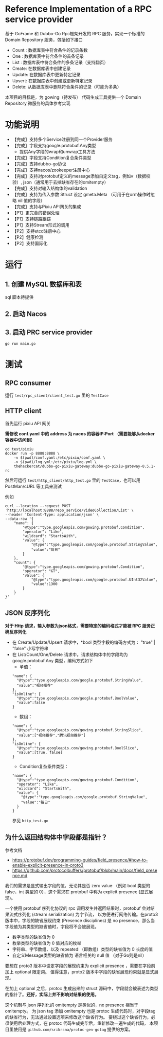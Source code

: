 # Reference Implementation of a RPC service provider

基于 GoFrame 和 Dubbo-Go Rpc框架开发的 RPC 服务，实现一个标准的 Domain Repository 服务，包括如下接口
- Count : 数据库表中符合条件的记录条数
- One   : 数据库表中符合条件的首条记录
- List  : 数据库表中符合条件的多条记录（支持翻页）
- Create: 在数据库表中创建记录
- Update: 在数据库表中更新特定记录
- Upsert: 在数据库表中创建或更新特定记录
- Delete: 从数据库表中删除符合条件的记录（可能为多条）

本项目的目标是，为 gowing（待发布） 代码生成工具提供一个 Domain Repository 微服务的具体参考实现

# 功能说明
- 【完成】支持多个Service注册到同一个Provider服务
- 【完成】字段支持google.protobuf.Any类型
    - 提供Any字段的wrap和unwrap工具方法
- 【完成】字段支持Condition复合条件类型
- 【完成】支持dubbo-go协议
- 【完成】支持nacos/zookeeper注册中心
- 【完成】支持对protobuf定义的message添加自定义tag，例如v（数据校验）, json（通常用于去掉缺省存在的omitempty）
- 【完成】支持对输入结构体的validation
- 【完成】支持为传入参数 Struct 设定 gmeta.Meta （可用于在orm操作时忽略 nil 值的字段）
- 【完成】支持与Pixiu API网关的集成
- 【P1】更完善的错误处理
- 【P1】支持链路跟踪
- 【P1】支持Stream形式的调用
- 【P2】支持etcd注册中心
- 【P2】健康检测
- 【P2】支持国际化

# 运行 
## 1. 创建 MySQL 数据库和表
sql 脚本待提供 
## 2. 启动 Nacos

## 3. 启动 PRC service provider
`go run main.go`

# 测试
## RPC consumer
运行 `test/rpc_client/client_test.go` 里的 `TestCase`

## HTTP client
首先运行 pixiu API 网关

**需修改 conf.yaml 中的 address 为 nacos 的容器IP:Port （需要能够从docker容器中访问到）**

```
cd test/pixiu
docker run -p 8888:8888 \
    -v $(pwd)/conf.yaml:/etc/pixiu/conf.yaml \
    -v $(pwd)/log.yml:/etc/pixiu/log.yml \
    thehackercat/dubbo-go-pixiu-gateway:dubbo-go-pixiu-gateway-0.5.1-rc
```
然后可运行 `test/http_client/http_test.go` 里的 `TestCase`，也可以用 PostMan/cURL 等工具来测试

例如
```shell
curl --location --request POST 'http://localhost:8888/repo_service/VideoCollection/List' \
--header 'Content-Type: application/json' \
--data-raw '{
    "name": {
        "@type":"type.googleapis.com/gowing.protobuf.Condition",
        "operator": "Like",
        "wildcard": "StartsWith",
        "value": {
            "@type":"type.googleapis.com/google.protobuf.StringValue",
            "value":"每日"
        }
    },
    "count": {
        "@type":"type.googleapis.com/gowing.protobuf.Condition",
        "operator": "GT",
        "value": {
            "@type":"type.googleapis.com/google.protobuf.UInt32Value",
            "value":1300
        }
    }
}'
```

## JSON 反序列化
**对于 Http 请求，输入参数为json格式，需要特定的编码格式才能被 RPC 服务正确反序列化**
- 在 Create/Update/Upsert 请求中，*bool 类型字段的编码方式为： "true" | "false" 小写字符串
- 在 List/Count/One/Delete 请求中，请求结构体中的字段均为 google.protobuf.Any 类型，编码方式如下
  - 单值：
  ```
  "name": {
    "@type":"type.googleapis.com/google.protobuf.StringValue",
    "value":"视频推荐"
  },
  "isOnline": {
    "@type":"type.googleapis.com/google.protobuf.BoolValue",
    "value":false
  }
  ```
  - 数组：
  ```
  "name": {
    "@type":"type.googleapis.com/gowing.protobuf.StringSlice",
    "value":["视频推荐","腾讯视频推荐"]
  },
  "isOnline": {
    "@type":"type.googleapis.com/gowing.protobuf.BoolSlice",
    "value":[true, false]
  }
  ```
  - Condition复杂条件类型：
  ```
  "name": {
    "@type":"type.googleapis.com/gowing.protobuf.Condition",
    "operator": "Like",
    "wildcard": "StartsWith",
    "value": {
      "@type":"type.googleapis.com/google.protobuf.StringValue",
      "value":"每日"
    }
  }
  ```
  参见 `http_test.go`

## 为什么返回结构体中字段都是指针？
参考文档 
- https://protobuf.dev/programming-guides/field_presence/#how-to-enable-explicit-presence-in-proto3
- https://github.com/protocolbuffers/protobuf/blob/main/docs/field_presence.md

我们的需求是显式输出字段的值，无论其是否 zero value （例如 bool 类型的 false，int 类型的 0），这个需求在 protobuf 中称为
explicit presence (显式展现)。

一个使用 protobuf 序列化协议的 rpc 调用发生并返回结果时，protobuf 会对结果流式序列化 (stream serialization) 为字节流，
以方便进行网络传输。在proto3版本中，字段的缺省展现约束 (Presence disciplines) 是 no presence，那么当字段值为其类型的缺省值时，字段将不会被展现。
- 数字类型的缺省值为 0
- 枚举类型的缺省值为 0 值对应的枚举
- 字符串、字节数组、以及 repeated （即数组）类型的缺省值为 0 长度的值
- 自定义Message类型的缺省值为 语言相关的 null 值 （对于Go则是nil）

要想在 proto3 版本中设定字段的展现约束为 explicit presence ，需要在字段前加上 optional 限定词。
值得注意，proto2 版本中字段的缺省展现约束就是显式展现。

在加上 optional 之后，protoc 生成出来的 struct 源码中，字段就会被表述为类型的指针了。**还好，实际上并不影响对结果的使用。**

这个机制与 json 序列化的 omitempty 是类似的，no presence 相当于 omitempty。
为 json tag 添加 omitempty 也是 protoc 生成代码时，对字段tag的缺省行为，无法通过设置选项来修改这个缺省行为。
要绕过这个缺省行为，必须使用后处理方式，在 protoc 代码生成完毕后，重新修改一遍生成的代码，
本项目里使用是 `github.com/srikrsna/protoc-gen-gotag` 提供的方案。